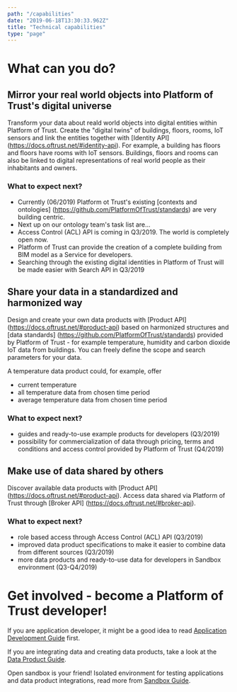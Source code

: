 ```yaml
---
path: "/capabilities"
date: "2019-06-18T13:30:33.962Z"
title: "Technical capabilities"
type: "page"
---
```



# What can you do?

## Mirror your real world objects into Platform of Trust's digital universe

Transform your data about reald world objects into digital entities within Platform of Trust. Create the "digital twins" of buildings, floors, rooms, IoT sensors and link the entities together with [Identity API] (https://docs.oftrust.net/#identity-api). For example, a building has floors and floors have rooms with IoT sensors. Buildings, floors and rooms can also be linked to digital representations of real world people as their inhabitants and owners.

### What to expect next?
* Currently (06/2019) Platform ot Trust's existing [contexts and ontologies] (https://github.com/PlatformOfTrust/standards) are very building centric.
* Next up on our ontology team's task list are...
* Access Control (ACL) API is coming in Q3/2019. The world is completely open now.
* Platform of Trust can provide the creation of a complete building from BIM model as a Service for developers.
* Searching through the existing digital identities in Platform of Trust will be made easier with Search API<link> in Q3/2019

## Share your data in a standardized and harmonized way

Design and create your own data products with [Product API] (https://docs.oftrust.net/#product-api) based on harmonized structures and [data standards] (https://github.com/PlatformOfTrust/standards) provided by Platform of Trust - for example temperature, humidity and carbon dioxide IoT data from buildings. You can freely define the scope and search parameters for your data. 

A temperature data product could, for example, offer

* current temperature
* all temperature data from chosen time period
* average temperature data from chosen time period


### What to expect next?

* guides and ready-to-use example products for developers (Q3/2019)
* possibility for commercialization of data through pricing, terms and conditions and access control provided by Platform of Trust (Q4/2019)

## Make use of data shared by others

Discover available data products with [Product API] (https://docs.oftrust.net/#product-api). Access data shared via Platform of Trust through [Broker API] (https://docs.oftrust.net/#broker-api). 

### What to expect next?
* role based access through Access Control (ACL) API (Q3/2019)
* improved data product specifications to make it easier to combine data from different sources (Q3/2019)
* more data products and ready-to-use data for developers in Sandbox environment (Q3-Q4/2019)


# Get involved - become a Platform of Trust developer!

If you are application developer, it might be a good idea to read [Application Development Guide](/guides/build-apps) first. 

If you are integrating data and creating data products, take a look at the [Data Product Guide](/guides/data-products). 

Open sandbox is your friend! Isolated environment for testing applications and data product integrations, read more from [Sandbox Guide](/guides/sandbox).
